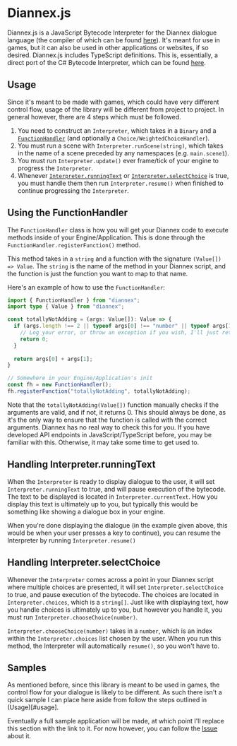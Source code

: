 # Diannex.js
Diannex.js is a JavaScript Bytecode Interpreter for the Diannex dialogue language (the compiler of which can be found [here](https://github.com/Rupitian/diannex)). It's meant for use in games, but it can also be used in other applications or websites, if so desired. Diannex.js includes TypeScript definitions. This is, essentially, a direct port of the C# Bytecode Interpreter, which can be found [here](https://github.com/Rupitian/Diannex.Net).

## Usage
Since it's meant to be made with games, which could have very different control flow, usage of the library will be different from project to project.
In general however, there are 4 steps which must be followed.
1. You need to construct an `Interpreter`, which takes in a `Binary` and a [`FunctionHandler`](#using-the-functionhandler) (and optionally a `Choice/WeightedChoiceHandler`).
2. You must run a scene with `Interpreter.runScene(string)`, which takes in the name of a scene preceded by any namespaces (e.g. `main.scene1`).
3. You must run `Interpreter.update()` ever frame/tick of your engine to progress the `Interpreter`.
4. Whenever [`Interpreter.runningText`](#handling-interpreterrunningtext) or [`Interpreter.selectChoice`](#handling-interpreterselectchoice) is true, you must handle them then run `Interpreter.resume()` when finished to continue progressing the `Interpreter`.

## Using the FunctionHandler
The `FunctionHandler` class is how you will get your Diannex code to execute methods inside of your Engine/Application. This is done through the `FunctionHandler.registerFunction()` method.

This method takes in a `string` and a function with the signature `(Value[]) => Value`.
The `string` is the name of the method in your Diannex script, and the function is just the function you want to map to that name.

Here's an example of how to use the `FunctionHandler`:
```typescript
import { FunctionHandler } from "diannex";
import type { Value } from "diannex";

const totallyNotAdding = (args: Value[]): Value => {
  if (args.length !== 2 || typeof args[0] !== "number" || typeof args[1] !== "number") {
    // Log your error, or throw an exception if you wish, I'll just return 0.
    return 0;
  }
  
  return args[0] + args[1];
}

// Somewhere in your Engine/Application's init
const fh = new FunctionHandler();
fh.registerFunction("totallyNotAdding", totallyNotAdding);
```
Note that the `totallyNotAdding(Value[])` function manually checks if the arguments are valid, and if not, it returns 0. This should always be done, as it's the only way to ensure that the function is called with the correct arguments. Diannex has no real way to check this for you. If you have developed API endpoints in JavaScript/TypeScript before, you may be familiar with this. Otherwise, it may take some time to get used to.

## Handling Interpreter.runningText
When the `Interpreter` is ready to display dialogue to the user, it will set `Interpreter.runningText` to true, and will pause execution of the bytecode. 
The text to be displayed is located in `Interpreter.currentText`.
How you display this text is ultimately up to you, but typically this would be something like showing a dialogue box in your engine.

When you're done displaying the dialogue (in the example given above, this would be when your user presses a key to continue), you can resume the Interpreter by running `Interpreter.resume()`

## Handling Interpreter.selectChoice
Whenever the `Interpreter` comes across a point in your Diannex script where multiple choices are presented, it will set `Interpreter.selectChoice` to true, and pause execution of the bytecode.
The choices are located in `Interpreter.choices`, which is a `string[]`.
Just like with displaying text, how you handle choices is ultimately up to you, but however you handle it, you must run `Interpreter.chooseChoice(number)`.

`Interpreter.chooseChoice(number)` takes in a `number`, which is an index within the `Interpreter.choices` list chosen by the user.
When you run this method, the Interpreter will automatically `resume()`, so you won't have to.


## Samples
As mentioned before, since this library is meant to be used in games, the control flow for your dialogue is likely to be different.
As such there isn't a quick sample I can place here aside from follow the steps outlined in (Usage)[#usage].

Eventually a full sample application will be made, at which point I'll replace this section with the link to it.
For now however, you can follow the [Issue](https://github.com/Rupitian/Diannex.Net/issues/1) about it.
